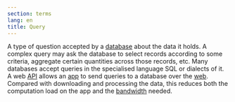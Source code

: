 ```yaml
---
section: terms
lang: en
title: Query
---
```


A type of question accepted by a [database](../database/) about the data it holds. A complex query may ask the database to select records according to some criteria, aggregate certain quantities across those records, etc. Many databases accept queries in the specialised language SQL or dialects of it. A web [API](../api/) allows an [app](../app-application/) to send queries to a database over the [web](../web/). Compared with downloading and processing the data, this reduces both the computation load on the app and the [bandwidth](../bandwidth/) needed.

